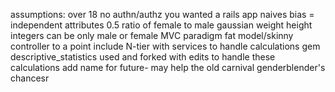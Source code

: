 assumptions: 
over 18
no authn/authz
you wanted a rails app
naives bias = independent attributes
0.5 ratio of female to male
gaussian 
weight height integers
can be only male or female
MVC paradigm fat model/skinny controller to a point include N-tier with services to handle calculations
gem descriptive_statistics used and forked with edits to handle these calculations
add name for future- may help the old carnival genderblender's chancesr